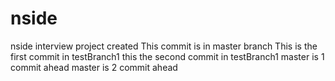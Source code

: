 # nside
nside interview project created
This commit is in master branch
This is the first commit in testBranch1
this the second commit in testBranch1
master is 1 commit ahead 
master is 2 commit ahead